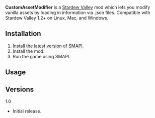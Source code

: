 **CustomAssetModifier** is a [Stardew Valley](http://stardewvalley.net/) mod which lets you modify vanilla
assets by loading in information via .json files.
Compatible with Stardew Valley 1.2+ on Linux, Mac, and Windows.

## Installation
1. [Install the latest version of SMAPI](https://github.com/Pathoschild/SMAPI/releases).
2. Install the mod.
3. Run the game using SMAPI.



## Usage


## Versions
1.0
* Initial release.

